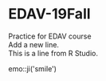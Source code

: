 # EDAV-19Fall
Practice for EDAV course  
Add a new line.  
This is a line from R Studio.

emo::ji('smile')

